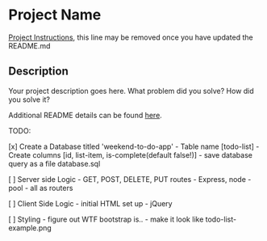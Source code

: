 # Project Name

[Project Instructions](./INSTRUCTIONS.md), this line may be removed once you have updated the README.md

## Description

Your project description goes here. What problem did you solve? How did you solve it?

Additional README details can be found [here](https://github.com/PrimeAcademy/readme-template/blob/master/README.md).

TODO:

[x] Create a Database titled 'weekend-to-do-app'
    - Table name [todo-list]
    - Create columns [id, list-item, is-complete(default false!)]
    - save database query as a file database.sql

[ ] Server side Logic
    - GET, POST, DELETE, PUT routes
    - Express, node
    - pool
    - all as routers

[ ] Client Side Logic
    - initial HTML set up
    - jQuery 

[ ] Styling 
    - figure out WTF bootstrap is..
    - make it look like todo-list-example.png 
